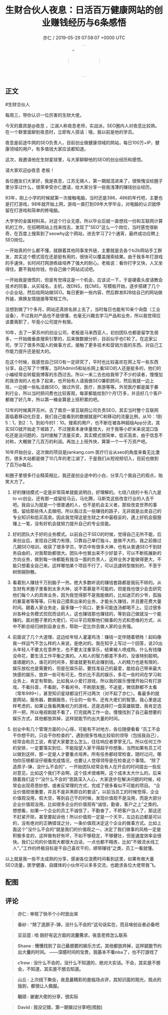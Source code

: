 <h1 align="center">生财合伙人夜息：日活百万健康网站的创业赚钱经历与6条感悟</h1>
<p align="center">
    <a>亦仁 / 2019-05-29 07:58:07 &#43;0000 UTC</a>
</p>

<div align="center">
    <img src="https://images.zsxq.com/Fn3NQqCN8nuGF86yZPXSbEsl0mb3?e=1590940799&amp;token=kIxbL07-8jAj8w1n4s9zv64FuZZNEATmlU_Vm6zD:pfbNc8W3hS0oYG_hyXXh_rHMHuc=" width="100" height="100" style="border:1px solid;border-radius:50%; color:#ffffff"/>
</div>

## 正文

<div>
#生财合伙人 

每周三，带你认识一位厉害的生财大佬。

今天的嘉宾是@夜息 ，江湖人称夜息老师，实战派，SEO圈内人对夜息比较熟。在一个群里面聊到夜息时，立即有人搭话：哦，我以前是他的学员。

夜息是前途牛网的SEO负责人，目前创业做健康领域的网站，每日100万&#43;IP，健康领域的用户，有多值钱大家应该都知道。

这次，我邀请他在生财星球里，与大家聊聊他的SEO的创业经历和感悟。

请大家欢迎@夜息 老板！ 

各位圈友们大家好，我是夜息，江苏无锡人，第一期就混进来了，很惭愧没给圈子里分享过什么，很荣幸受亦仁邀请，给大家分享一些我浅薄的赚钱创业经历。

93年，刚上小学的时候就第一次接触电脑，当时还是386，486的年代吧，主要也是打打游戏，98年就开始上网，游戏一直打到09年大学毕业，对电脑的认识就停留在打游戏和简单的修电脑。

大学学的金属材料系，对这个行业无感，所以毕业后就一直想找一份和互联网计算机的工作，在招聘网站上找来找去，发现了&#34;SEO&#34;这么一个岗位，当时感觉很新奇，在百度上搜索到了seowhy这个网站，进去学习了2个通宵，最终成功应聘上SEO岗位。

一开始真的什么都不懂，就跟着其他同事发外链，主要就是去各个b2b网站手工群发，其实这个模式现在还是挺有用的，很快可以覆盖搜索结果。由于我多年打游戏的手速快，长时间打网游练级培养了强大的耐心。老板说：看你打字又快，人又坐得住。要不我给你钱，你自己做个网站试试吧。

一开始我是很慌的，但是有觉得这是一个机会，应该试一下，于是硬着头皮请教会技术的同事，从买域名，主机，改DNS，找CMS，写模板开始，逐步搭建了几个小企业站，然后给网站做SEO。每日更新一些内容，然后群发B2B给自己的网站做外链，换换友情链接等常规工作。

没想到做了1个多月，网站还真排名排上去了，当时每日也能有10来个询盘（工业设备），不过我对产品也不是很懂，也毫无兴趣去学习产品和业务，所以我觉得应该要离职了，毕竟小公司提升有限。

10年，去了一家苏州的创业公司，老板是马来西亚人，初创团队也都是留学生居多，一开始做垂直搜索引擎的，后来做数据分析，目前似乎也C轮了。在这家公司，学习了很多外国人的做事方式，接触了更多技术和营销方面的东西。对自己工作能力提升还是挺大的。

在这个时候，我感觉自己SEO有一定研究了，平时也比较喜欢在网上写一些东西分享，自己写了个博客，当时Admin5和站长网上看SEO的人还是挺多的，他们的小编经常会转载我博客的东西过去。所以一来二去也给我带了不少的读者，慢慢加的我咨询的人也多了起来，也开始有人请我做SEO兼职顾问，然后我就一边上班，一边接一些私活做SEO，做过外贸，医疗，旅游等等。外贸医疗都是属于暴利行业，所以当时顾问费也比较客观，每家都能给到1个月1万多，并且好几个客户都做了好几年，所以第一桶金算是上班积累的吧。

12年的时候离开苏州，去了南京一家互联网公司负责SEO，其实当时整个互联网面临着移动化巨变，我们自己能看到的数据就是PC和移动的流量比例，从10：1到5：1，到2：1，到如今的1：10。搜索的用户，也不断在被各种超级App分流，其实SEO就开始走下坡路了。不过搜索本身体量很大，对于我等小虾米来说混口饭吃还是没问题的，当时接触了流量买卖，其实模式很简单，低买高卖，由于信息不对称，大概做了几百万的利润。再加上上班外快，算第一个一千万资产吧。

16年开始创业，这次做的项目是jiankang.com 医疗行业从seo的角度来看无比激烈，很多大站都是做了10几年的老江湖了，于是我们从短视频切入，目前也做到了百万ip每日。

和圈子里很多行业精英相比，我还是创业途中的小白，分享几个我自己的观点，贻笑大方了。

1. 好的赚钱模式一定是非常简单就能说明白，好理解的。七绕八绕的十有八九是to vc创业。还有那一成留给马云，马化腾，马斯克这些改变行业的人去干吧。我自认为就是一个很普通的人，也不是机会主义者，那些改变世界的事情，留给那些伟人去做吧。所以我过去一些赚钱的路子，无非就是出卖自己的专业知识和低买高卖。因此我觉得这是生财之术中最稳妥的，遇上好机会狠狠赚上一笔，没有好机会就努力提升自己的专业技能。

2. 好的团队大于好的业务模式。以前自己干SEO的时候，觉得自己无所不能，后来创业后，发现自己精力有限，只靠自己单打独斗，是做不大的。我之前做过几期SEO培训，收获了很多学员，学员中有很多大神，也有从普通SEO干到财务自由的，对我帮助都很大。团队中也冒出来不少好苗子，可以不断拓展新的方向业务，做到每一块都能有独当一面的负责人，这样业务才能做得更大，不能只想着全自己来。这样哪怕某个项目不行了，可以迅速转型做别的，不至于树倒猢狲散。

3. 看着别人赚钱千万别脑子一热，绝大多数听说的赚钱套路都是我玩不转的。从生财有术圈子里看到太多大神，说不羡慕是不可能的，但是我也很少会去研究他们每个人的具体业务，因为我觉得那不是我能做的，比如迷茫的少爷，孤独的暴富者等等等。只有自己摸索出来的业务，才能长久赚钱，并且要花费大量时间。跟着人家业务走，最多赚一个风口，更多可能连汤都喝不上。见过很多对各种业务模式侃侃而谈的人，这也赚钱那也赚钱的，等到自己做就没一个能赚的。面对圈子里的大佬们，可以平日观察他们做事的方式和思维的方式，从中不断总结归纳到自身业务，帮助一定比你去做人家的业务强。

4. 前面说了几个大道理，这边给年轻人灌灌鸡汤：赚钱一定伴随着牺牲！起码像我一样运气不怎么样的人来说，是绝对的。我在知乎上写过一个回答，说20出头年轻人不要太在意养生，也不要太注重享乐，结果被人喷成狗。什么有钱赚没命花，要生活工作平衡之类的。人和人的智力都差不多的，没谁特别聪明。谁琢磨的久，谁花的时间多，那谁就更有机会赚到钱。人的精力也是有限的，娱乐放松也是需要的，但是在娱乐前，要找准自己的最爱，能给自己带来最大快感的娱乐，放弃一些可有可无，性价比不高的娱乐，多花一些时间在学习和业务上，肯定有帮助。比如我从小爱打游戏，所以我的娱乐慢慢开始只有打游戏，不看抖音，不看剧，不看闲书，不刷朋友圈，不追星，微信群都不太看（常年999&#43;），甚至知识星球都没打开过两次（对不起了亦仁）。看最多的就是网站，服务器，数据报告，行业的一些书，还有大佬们的智慧。我心里是这样考虑的，如果让我看两集权力的游戏，还是选择打一盘英雄联盟，我肯定选开一把，所以电视剧就不看了，打完就再工作一会。慢慢找到了自己最想要的娱乐方式，其他都放弃掉，这样就能节约出大量的时间。

5. 创业中有几个管理方面的小心得，可能有不对地方，各位随便看看
    “员工不会干你想干的，只会干你检查的”，遇到很多性格比较软的领导（包括我自己），经常会和员工说，希望大家要怎么怎么，往往响应者寥寥无几。所以任何工作的安排，一定要落实到位，不能指望人家干得超乎你想象，当然如果有员工可以做到这样，那一定是人才要重点培养。所有任务都经常检查，随时过问，哪怕你压根都没仔细看完成情况，也要让人觉得领导是在检查这个事情。
    “除了造原子-弹，没什么不会的”，一开始团队经常会有人在开会的时间提出一些反对意见，比如这个我们不会啊，这个技术很难啊，这个成本太大什么的。后来随着我们这个“没什么不会的”思路深入人心，大家逐步在解决问题的时候，经常会出现奇思妙想，或者反常理的方式，完成了很多看似不可能的项目。
    “企业价值观很重要，并且不是非黑即白的套话”。以前当员工的时候觉得，企业价值观没用，假大空，等到自己干的时候，发现价值观不是没用，而是大部分企业价值观没用。比如很多企业的价值观有“诚信，勤奋，客户之上”之类的。想想看，如果一个企业的员工不诚信了，不勤奋了，不把客户当人了，那这还不赶紧开除，甚至要起诉他！所以价值观一定是一个天平，左边右边都是可以的，没有绝对的正确错误之分，一条价值观决定这个企业的做事方式。比如上面这个&#34;没什么不会的“就是我们的价值观之一，决定了我们做事的风格一定是积极多变的，这样做有好有坏，不如不够稳定，不够健壮，但是速度效率会很快。我们公司的价值观大都很大白话，一点也都不精炼，比如”不做流水线工人“，”工作的终极目标是干自己喜欢干的，顺带赚钱“之类，员工一看就懂。
    
以上就是我一些不太成熟的分享，感谢各位浪费时间看到这里，如果有做大量SEO流量，医学健康，自媒体的小伙伴可以多多交流，也跪求各位大佬带我飞。
</div>

## 配图
<div class="image" align="center">

</div>

## 评论

<div align="left">
<div>

<blockquote >
<span> <strong>亦仁 : 审核了快半个小时放出来 </strong></span>
</blockquote>

<blockquote >
<span> <strong>香纱 : “除了造原子-弹，没什么不会的”这句话实在，而且啥创业者必备吧 </strong></span>
</blockquote>

<blockquote >
<span> <strong>豆豆逗 : 哈 刚好有这方面的流量需求，夜息老师怎么联系 </strong></span>
</blockquote>

<blockquote >
<span> <strong>Shane : 慢慢找到了自己最想要的娱乐方式，其他都放弃掉，这样就能节约出大量的时间。
——深感时间的宝贵，我基本不看nba了，也不打游戏了 </strong></span>
</blockquote>

<blockquote >
<span> <strong>c1rew : 没什么不会的，没什么不知道的，绝对大实话。不会，其实是不想会，不知道，其实是不想去知道。 </strong></span>
</blockquote>

<blockquote >
<span> <strong>山丘 : 上次线下聚会，夜息最精彩的是临场点评，其知识面的观光，观点的独到，都很让人佩服。 </strong></span>
</blockquote>

<blockquote >
<span> <strong>毓硕 : 谢谢大佬的分享，很实际 </strong></span>
</blockquote>

<blockquote >
<span> <strong>David : 我没记错，第一期做过分享吧[捂脸] </strong></span>
</blockquote>

</div>
</div>